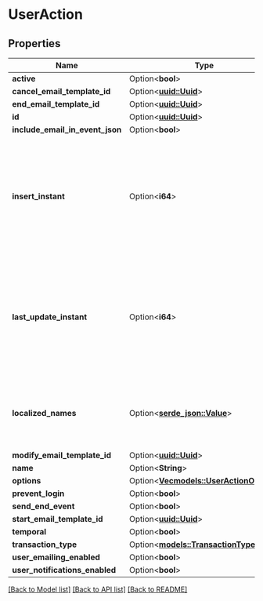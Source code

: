 # UserAction

## Properties

Name | Type | Description | Notes
------------ | ------------- | ------------- | -------------
**active** | Option<**bool**> |  | [optional]
**cancel_email_template_id** | Option<[**uuid::Uuid**](uuid::Uuid.md)> |  | [optional]
**end_email_template_id** | Option<[**uuid::Uuid**](uuid::Uuid.md)> |  | [optional]
**id** | Option<[**uuid::Uuid**](uuid::Uuid.md)> |  | [optional]
**include_email_in_event_json** | Option<**bool**> |  | [optional]
**insert_instant** | Option<**i64**> | The number of milliseconds since the unix epoch: January 1, 1970 00:00:00 UTC. This value is always in UTC. | [optional]
**last_update_instant** | Option<**i64**> | The number of milliseconds since the unix epoch: January 1, 1970 00:00:00 UTC. This value is always in UTC. | [optional]
**localized_names** | Option<[**serde_json::Value**](.md)> | Models a set of localized Strings that can be stored as JSON. | [optional]
**modify_email_template_id** | Option<[**uuid::Uuid**](uuid::Uuid.md)> |  | [optional]
**name** | Option<**String**> |  | [optional]
**options** | Option<[**Vec<models::UserActionOption>**](UserActionOption.md)> |  | [optional]
**prevent_login** | Option<**bool**> |  | [optional]
**send_end_event** | Option<**bool**> |  | [optional]
**start_email_template_id** | Option<[**uuid::Uuid**](uuid::Uuid.md)> |  | [optional]
**temporal** | Option<**bool**> |  | [optional]
**transaction_type** | Option<[**models::TransactionType**](TransactionType.md)> |  | [optional]
**user_emailing_enabled** | Option<**bool**> |  | [optional]
**user_notifications_enabled** | Option<**bool**> |  | [optional]

[[Back to Model list]](../README.md#documentation-for-models) [[Back to API list]](../README.md#documentation-for-api-endpoints) [[Back to README]](../README.md)



